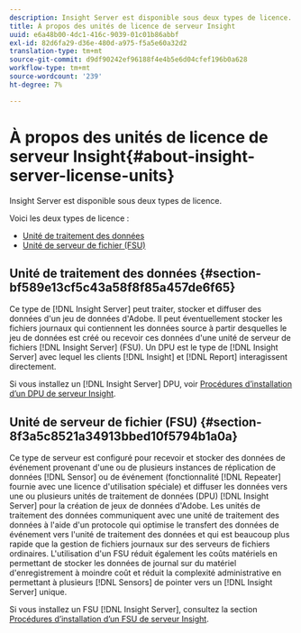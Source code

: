 ```yaml
---
description: Insight Server est disponible sous deux types de licence.
title: À propos des unités de licence de serveur Insight
uuid: e6a48b00-4dc1-416c-9039-01c01b86abbf
exl-id: 82d6fa29-d36e-480d-a975-f5a5e60a32d2
translation-type: tm+mt
source-git-commit: d9df90242ef96188f4e4b5e6d04cfef196b0a628
workflow-type: tm+mt
source-wordcount: '239'
ht-degree: 7%

---
```


# À propos des unités de licence de serveur Insight{#about-insight-server-license-units}

Insight Server est disponible sous deux types de licence.

Voici les deux types de licence :

* [Unité de traitement des données](../../../home/c-inst-svr/c-install-ins-svr/c-abt-inst-svr-lic-units.md#section-bf589e13cf5c43a58f8f85a457de6f65)
* [Unité de serveur de fichier (FSU)](../../../home/c-inst-svr/c-install-ins-svr/c-abt-inst-svr-lic-units.md#section-8f3a5c8521a34913bbed10f5794b1a0a)

## Unité de traitement des données {#section-bf589e13cf5c43a58f8f85a457de6f65}

Ce type de [!DNL Insight Server] peut traiter, stocker et diffuser des données d&#39;un jeu de données d&#39;Adobe. Il peut éventuellement stocker les fichiers journaux qui contiennent les données source à partir desquelles le jeu de données est créé ou recevoir ces données d&#39;une unité de serveur de fichiers [!DNL Insight Server] (FSU). Un DPU est le type de [!DNL Insight Server] avec lequel les clients [!DNL Insight] et [!DNL Report] interagissent directement.

Si vous installez un [!DNL Insight Server] DPU, voir [Procédures d’installation d’un DPU de serveur Insight](../../../home/c-inst-svr/c-install-ins-svr/t-install-proc-inst-svr-dpu/t-install-proc-inst-svr-dpu.md#task-ce1ac85294604467ab750b24176d25bc).

## Unité de serveur de fichier (FSU) {#section-8f3a5c8521a34913bbed10f5794b1a0a}

Ce type de serveur est configuré pour recevoir et stocker des données de événement provenant d&#39;une ou de plusieurs instances de réplication de données [!DNL Sensor] ou de événement (fonctionnalité [!DNL Repeater] fournie avec une licence d&#39;utilisation spéciale) et diffuser les données vers une ou plusieurs unités de traitement de données (DPU) [!DNL Insight Server] pour la création de jeux de données d&#39;Adobe. Les unités de traitement des données communiquent avec une unité de traitement des données à l&#39;aide d&#39;un protocole qui optimise le transfert des données de événement vers l&#39;unité de traitement des données et qui est beaucoup plus rapide que la gestion de fichiers journaux sur des serveurs de fichiers ordinaires. L&#39;utilisation d&#39;un FSU réduit également les coûts matériels en permettant de stocker les données de journal sur du matériel d&#39;enregistrement à moindre coût et réduit la complexité administrative en permettant à plusieurs [!DNL Sensors] de pointer vers un [!DNL Insight Server] unique.

Si vous installez un FSU [!DNL Insight Server], consultez la section [Procédures d’installation d’un FSU de serveur Insight](../../../home/c-inst-svr/c-install-ins-svr/t-inst-proc-fsu.md#task-e4a4a791b6694119ba45b36f3e573016).
